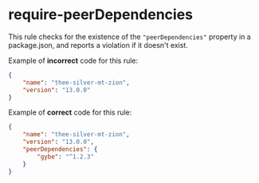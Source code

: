 # require-peerDependencies

<!-- end auto-generated rule header -->

This rule checks for the existence of the `"peerDependencies"` property in a package.json, and reports a violation if it doesn't exist.

Example of **incorrect** code for this rule:

```json
{
	"name": "thee-silver-mt-zion",
	"version": "13.0.0"
}
```

Example of **correct** code for this rule:

```json
{
	"name": "thee-silver-mt-zion",
	"version": "13.0.0",
	"peerDependencies": {
		"gybe": "^1.2.3"
	}
}
```
